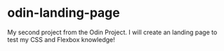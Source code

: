 # odin-landing-page
My second project from the Odin Project. I will create an landing page to test my CSS and Flexbox knowledge!
